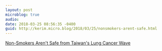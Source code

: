 ```yaml
---
layout: post
microblog: true
audio: 
date: 2018-03-25 08:56:35 -0400
guid: http://kerim.micro.blog/2018/03/25/nonsmokers-arent-safe.html
---
```

[Non-Smokers Aren't Safe from Taiwan's Lung Cancer Wave](https://international.thenewslens.com/article/91887)
